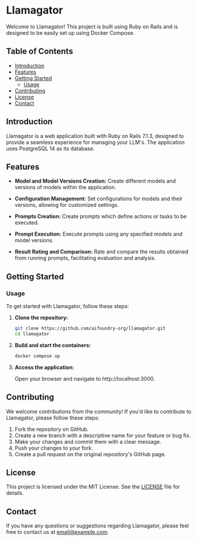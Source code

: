 # Llamagator

Welcome to Llamagator! This project is built using Ruby on Rails and is designed to be easily set up using Docker Compose.

## Table of Contents
- [Introduction](#introduction)
- [Features](#features)
- [Getting Started](#getting-started)
  - [Usage](#usage)
- [Contributing](#contributing)
- [License](#license)
- [Contact](#contact)

## Introduction

Llamagator is a web application built with Ruby on Rails 7.1.3, designed to provide a seamless experience for managing your LLM's. The application uses PostgreSQL 14 as its database.

## Features

- **Model and Model Versions Creation:**
  Create different models and versions of models within the application.
  
- **Configuration Management:**
  Set configurations for models and their versions, allowing for customized settings.
  
- **Prompts Creation:**
  Create prompts which define actions or tasks to be executed.
  
- **Prompt Execution:**
  Execute prompts using any specified models and model versions.
  
- **Result Rating and Comparison:**
  Rate and compare the results obtained from running prompts, facilitating evaluation and analysis.

## Getting Started

### Usage

To get started with Llamagator, follow these steps:

1. **Clone the repository:**

   ```bash
   git clone https://github.com/aifoundry-org/llamagator.git
   cd llamagator

2. **Build and start the containers:**

   ```bash
   docker compose up

3. **Access the application:**

   Open your browser and navigate to http://localhost:3000.

## Contributing

We welcome contributions from the community! If you'd like to contribute to Llamagator, please follow these steps:

1. Fork the repository on GitHub.
2. Create a new branch with a descriptive name for your feature or bug fix.
3. Make your changes and commit them with a clear message.
4. Push your changes to your fork.
5. Create a pull request on the original repository's GitHub page.

## License

This project is licensed under the MIT License. See the [LICENSE](LICENSE) file for details.


## Contact

If you have any questions or suggestions regarding Llamagator, please feel free to contact us at [email@example.com](mailto:email@example.com).
